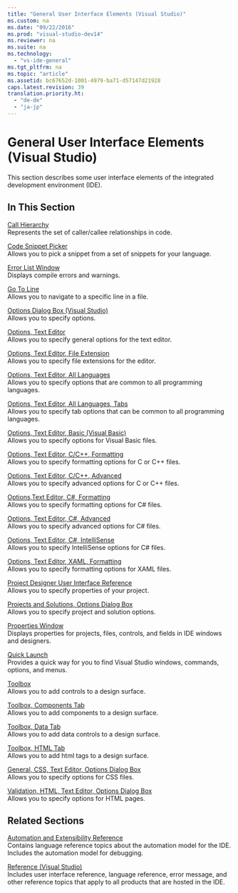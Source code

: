 ```yaml
---
title: "General User Interface Elements (Visual Studio)"
ms.custom: na
ms.date: "09/22/2016"
ms.prod: "visual-studio-dev14"
ms.reviewer: na
ms.suite: na
ms.technology: 
  - "vs-ide-general"
ms.tgt_pltfrm: na
ms.topic: "article"
ms.assetid: bc67652d-1001-4979-ba71-d57147d21928
caps.latest.revision: 39
translation.priority.ht: 
  - "de-de"
  - "ja-jp"
---
```

# General User Interface Elements (Visual Studio)
This section describes some user interface elements of the integrated development environment (IDE).  
  
## In This Section  
 [Call Hierarchy](../vs140/call-hierarchy.md)  
 Represents the set of caller/callee relationships in code.  
  
 [Code Snippet Picker](../vs140/code-snippet-picker.md)  
 Allows you to pick a snippet from a set of snippets for your language.  
  
 [Error List Window](../vs140/error-list-window.md)  
 Displays compile errors and warnings.  
  
 [Go To Line](../vs140/go-to-line.md)  
 Allows you to navigate to a specific line in a file.  
  
 [Options Dialog Box (Visual Studio)](../vs140/options-dialog-box--visual-studio-.md)  
 Allows you to specify options.  
  
 [Options, Text Editor](../vs140/options--text-editor--general.md)  
 Allows you to specify general options for the text editor.  
  
 [Options, Text Editor, File Extension](../vs140/options--text-editor--file-extension.md)  
 Allows you to specify file extensions for the editor.  
  
 [Options, Text Editor, All Languages](../vs140/options--text-editor--all-languages.md)  
 Allows you to specify options that are common to all programming languages.  
  
 [Options, Text Editor, All Languages, Tabs](../vs140/options--text-editor--all-languages--tabs.md)  
 Allows you to specify tab options that can be common to all programming languages.  
  
 [Options, Text Editor, Basic (Visual Basic)](../vs140/options--text-editor--basic--visual-basic-.md)  
 Allows you to specify options for Visual Basic files.  
  
 [Options, Text Editor, C/C++, Formatting](../vs140/options--text-editor--c-c----formatting.md)  
 Allows you to specify formatting options for C or C++ files.  
  
 [Options, Text Editor, C/C++, Advanced](../vs140/options--text-editor--c-c----advanced.md)  
 Allows you to specify advanced options for C or C++ files.  
  
 [Options,Text Editor, C#, Formatting](../vs140/options--text-editor--csharp--formatting.md)  
 Allows you to specify formatting options for C# files.  
  
 [Options, Text Editor, C#, Advanced](../vs140/options--text-editor--csharp--advanced.md)  
 Allows you to specify advanced options for C# files.  
  
 [Options, Text Editor, C#, IntelliSense](../vs140/options--text-editor--csharp--intellisense.md)  
 Allows you to specify IntelliSense options for C# files.  
  
 [Options, Text Editor, XAML, Formatting](../vs140/options--text-editor--xaml--formatting.md)  
 Allows you to specify formatting options for XAML files.  
  
 [Project Designer User Interface Reference](../vs140/project-properties-reference.md)  
 Allows you to specify properties of your project.  
  
 [Projects and Solutions, Options Dialog Box](../vs140/projects-and-solutions--options-dialog-box.md)  
 Allows you to specify project and solution options.  
  
 [Properties Window](../vs140/properties-window.md)  
 Displays properties for projects, files, controls, and fields in IDE windows and designers.  
  
 [Quick Launch](../vs140/quick-launch--environment--options-dialog-box.md)  
 Provides a quick way for you to find Visual Studio windows, commands, options, and menus.  
  
 [Toolbox](../vs140/toolbox.md)  
 Allows you to add controls to a design surface.  
  
 [Toolbox, Components Tab](../vs140/toolbox--components-tab.md)  
 Allows you to add components to a design surface.  
  
 [Toolbox, Data Tab](../vs140/toolbox--data-tab.md)  
 Allows you to add data controls to a design surface.  
  
 [Toolbox, HTML Tab](../vs140/toolbox--html-tab.md)  
 Allows you to add html tags to a design surface.  
  
 [General, CSS, Text Editor, Options Dialog Box](assetId:///b33a7617-e69d-4a11-938e-2e218a34a10c)  
 Allows you to specify options for CSS files.  
  
 [Validation, HTML, Text Editor, Options Dialog Box](assetId:///9c24ecfe-263e-4bf1-88de-d01be3992863)  
 Allows you to specify options for HTML pages.  
  
## Related Sections  
 [Automation and Extensibility Reference](assetId:///93112562-db21-4188-9383-ed19ad79bddf)  
 Contains language reference topics about the automation model for the IDE. Includes the automation model for debugging.  
  
 [Reference (Visual Studio)](../vs140/visual-studio-reference.md)  
 Includes user interface reference, language reference, error message, and other reference topics that apply to all products that are hosted in the IDE.